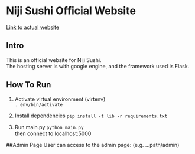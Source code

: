 # Niji Sushi Official Website

[Link to actual website](sbae26.pythonanywhere.com)

## Intro
This is an official website for Niji Sushi.  
The hosting server is with google engine, and the framework used is Flask.  

## How To Run 
1. Activate virtual environment (virtenv)  
  `. env/bin/activate`  

2. Install dependencies
  `pip install -t lib -r requirements.txt`

3. Run main.py 
  `python main.py`  
  then connect to localhost:5000

##Admin Page
User can access to the admin page: (e.g. ...path/admin)  
